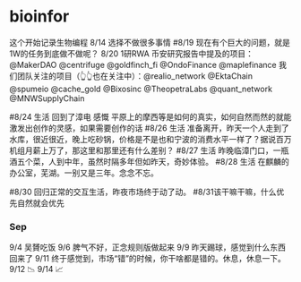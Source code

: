 # bioinfor
这个开始记录生物编程
8/14 选择不做很多事情
#8/19
现在有个巨大的问题，就是1W的任务到底做不做呢？
8/20
1研RWA
币安研究报告中提及的项目：
@MakerDAO  @centrifuge @goldfinch_fi @OndoFinance @maplefinance
我们团队关注的项目（👆👆也在关注中）：@realio_network @EktaChain @spumeio @cache_gold @Bixosinc @TheopetraLabs @quant_network @MNWSupplyChain

#8/24  生活 回到了漳电 感慨 平原上的摩西等是如何的真实，如何自然而然的就能激发出创作的灵感，如果需要创作的话
#8/26  生活 准备离开，昨天一个人走到了水库，很近很近，晚上吃砂锅，价格是不是也和宁波的消费水平一样了？据说百万机组月薪上万了，那这里和那里还有什么差别？
#8/27  生活 昨晚临漳门口，一瓶酒五个菜，人到中年，虽然时隔多年但如昨天，奇妙体验。
#8/28  生活 在麒麟的办公室，芜湖。一别又是三年。念念不忘。

#8/30
回归正常的交互生活，昨夜市场终于动了动。
#8/31该干嘛干嘛，什么优先自然就会优先


### Sep ###
9/4 吴贇吃饭
9/6 脾气不好，正念规则版做起来
9/9 昨天踢球，感觉到什么东西回来了
9/11 终于感觉到，市场“错”的时候，你干啥都是错的。休息，休息一下。
9/12 📉
9/14 📈
